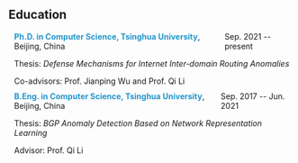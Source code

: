 ## Education

<div style="margin-bottom: 10px; margin-left: 10px">
  <div style="margin: 0; display: flex; justify-content: space-between; align-items: center;">
      <span><font color="2496CB"><b>Ph.D. in Computer Science, Tsinghua University</b></font>, Beijing, China</span>
      <span>Sep. 2021 -- present</span>
  </div>
  <p style="margin-bottom: 0;">Thesis: <i>Defense Mechanisms for Internet Inter-domain Routing Anomalies</i></p>
  <p style="margin-bottom: 0;">Co-advisors: Prof. Jianping Wu and Prof. Qi Li</p>
</div>

<div style="margin-bottom: 10px; margin-left: 10px">
  <div style="margin: 0; display: flex; justify-content: space-between; align-items: center;">
      <span><font color="2496CB"><b>B.Eng. in Computer Science, Tsinghua University</b></font>, Beijing, China</span>
      <span>Sep. 2017 -- Jun. 2021</span>
  </div>
  <p style="margin-bottom: 0;">Thesis: <i>BGP Anomaly Detection Based on Network Representation Learning</i></p>
  <p style="margin-bottom: 0;">Advisor: Prof. Qi Li</p>
</div>
